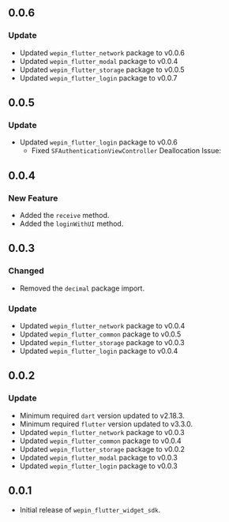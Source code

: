 ## 0.0.6
### Update
- Updated `wepin_flutter_network` package to v0.0.6
- Updated `wepin_flutter_modal` package to v0.0.4
- Updated `wepin_flutter_storage` package to v0.0.5
- Updated `wepin_flutter_login` package to v0.0.7

## 0.0.5
###  Update
- Updated `wepin_flutter_login` package to v0.0.6
  - Fixed `SFAuthenticationViewController` Deallocation Issue:

## 0.0.4
### New Feature
- Added the `receive` method.
- Added the `loginWithUI` method.

## 0.0.3
### Changed
- Removed the `decimal` package import.

### Update
- Updated `wepin_flutter_network` package to v0.0.4
- Updated `wepin_flutter_common` package to v0.0.5
- Updated `wepin_flutter_storage` package to v0.0.3
- Updated `wepin_flutter_login` package to v0.0.4


## 0.0.2
### Update
  - Minimum required `dart` version updated to v2.18.3.
  - Minimum required `flutter` version updated to v3.3.0.
  - Updated `wepin_flutter_network` package to v0.0.3
  - Updated `wepin_flutter_common` package to v0.0.4
  - Updated `wepin_flutter_storage` package to v0.0.2
  - Updated `wepin_flutter_modal` package to v0.0.3
  - Updated `wepin_flutter_login` package to v0.0.3

## 0.0.1
* Initial release of `wepin_flutter_widget_sdk`.
